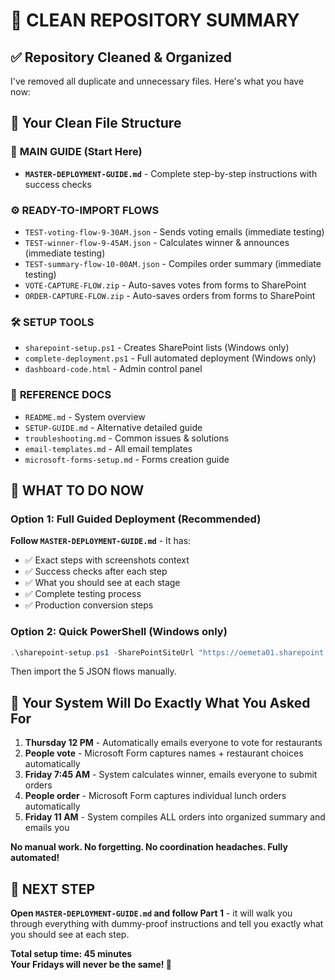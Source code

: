# 🎯 CLEAN REPOSITORY SUMMARY

## ✅ Repository Cleaned & Organized

I've removed all duplicate and unnecessary files. Here's what you have now:

## 📁 Your Clean File Structure

### 🚀 **MAIN GUIDE (Start Here)**
- **`MASTER-DEPLOYMENT-GUIDE.md`** - Complete step-by-step instructions with success checks

### ⚙️ **READY-TO-IMPORT FLOWS**
- `TEST-voting-flow-9-30AM.json` - Sends voting emails (immediate testing)
- `TEST-winner-flow-9-45AM.json` - Calculates winner & announces (immediate testing)
- `TEST-summary-flow-10-00AM.json` - Compiles order summary (immediate testing)
- `VOTE-CAPTURE-FLOW.zip` - Auto-saves votes from forms to SharePoint
- `ORDER-CAPTURE-FLOW.zip` - Auto-saves orders from forms to SharePoint

### 🛠️ **SETUP TOOLS**
- `sharepoint-setup.ps1` - Creates SharePoint lists (Windows only)
- `complete-deployment.ps1` - Full automated deployment (Windows only)
- `dashboard-code.html` - Admin control panel

### 📖 **REFERENCE DOCS**
- `README.md` - System overview
- `SETUP-GUIDE.md` - Alternative detailed guide
- `troubleshooting.md` - Common issues & solutions
- `email-templates.md` - All email templates
- `microsoft-forms-setup.md` - Forms creation guide

## 🎯 **WHAT TO DO NOW**

### Option 1: Full Guided Deployment (Recommended)
**Follow `MASTER-DEPLOYMENT-GUIDE.md`** - It has:
- ✅ Exact steps with screenshots context
- ✅ Success checks after each step
- ✅ What you should see at each stage
- ✅ Complete testing process
- ✅ Production conversion steps

### Option 2: Quick PowerShell (Windows only)
```powershell
.\sharepoint-setup.ps1 -SharePointSiteUrl "https://oemeta01.sharepoint.com/sites/OemetaNorthAmerica"
```
Then import the 5 JSON flows manually.

## 🎉 **Your System Will Do Exactly What You Asked For**

1. **Thursday 12 PM** - Automatically emails everyone to vote for restaurants
2. **People vote** - Microsoft Form captures names + restaurant choices automatically  
3. **Friday 7:45 AM** - System calculates winner, emails everyone to submit orders
4. **People order** - Microsoft Form captures individual lunch orders automatically
5. **Friday 11 AM** - System compiles ALL orders into organized summary and emails you

**No manual work. No forgetting. No coordination headaches. Fully automated!**

## 🚨 **NEXT STEP**

**Open `MASTER-DEPLOYMENT-GUIDE.md` and follow Part 1** - it will walk you through everything with dummy-proof instructions and tell you exactly what you should see at each step.

**Total setup time: 45 minutes**  
**Your Fridays will never be the same! 🍕**
